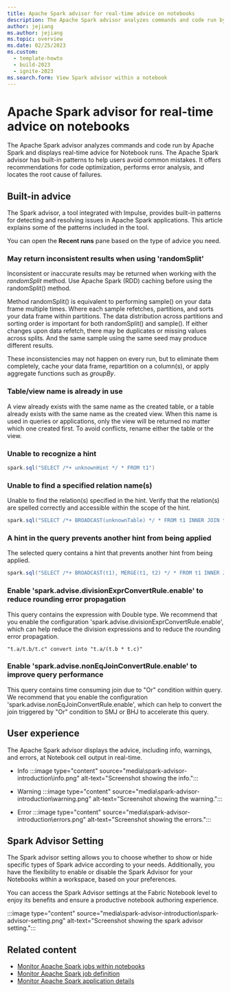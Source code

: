 ```yaml
---
title: Apache Spark advisor for real-time advice on notebooks
description: The Apache Spark advisor analyzes commands and code run by Apache Spark and displays real-time advice for notebook runs.
author: jejiang
ms.author: jejiang
ms.topic: overview
ms.date: 02/25/2023
ms.custom:
  - template-howto
  - build-2023
  - ignite-2023
ms.search.form: View Spark advisor within a notebook
---
```


# Apache Spark advisor for real-time advice on notebooks

The Apache Spark advisor analyzes commands and code run by Apache Spark and displays real-time advice for Notebook runs. The Apache Spark advisor has built-in patterns to help users avoid common mistakes. It offers recommendations for code optimization, performs error analysis, and locates the root cause of failures.

## Built-in advice

The Spark advisor, a tool integrated with Impulse, provides built-in patterns for detecting and resolving issues in Apache Spark applications. This article explains some of the patterns included in the tool.

You can open the **Recent runs** pane based on the type of advice you need.

### May return inconsistent results when using 'randomSplit'

Inconsistent or inaccurate results may be returned when working with the  *randomSplit* method. Use Apache Spark (RDD) caching before using the randomSplit() method.

Method randomSplit() is equivalent to performing sample() on your data frame multiple times.  Where each sample refetches, partitions, and sorts your data frame within partitions. The data distribution across partitions and sorting order is important for both randomSplit() and sample(). If either changes upon data refetch, there may be duplicates or missing values across splits. And the same sample using the same seed may produce different results.

These inconsistencies may not happen on every run, but to eliminate them completely, cache your data frame, repartition on a column(s), or apply aggregate functions such as *groupBy*.

### Table/view name is already in use

A view already exists with the same name as the created table, or a table already exists with the same name as the created view. When this name is used in queries or applications, only the view will be returned no matter which one created first. To avoid conflicts, rename either the table or the view.

### Unable to recognize a hint

```scala
spark.sql("SELECT /*+ unknownHint */ * FROM t1")
```

### Unable to find a specified relation name(s)

Unable to find the relation(s) specified in the hint. Verify that the relation(s) are spelled correctly and accessible within the scope of the hint.

```scala
spark.sql("SELECT /*+ BROADCAST(unknownTable) */ * FROM t1 INNER JOIN t2 ON t1.str = t2.str")
```

### A hint in the query prevents another hint from being applied

The selected query contains a hint that prevents another hint from being applied.

```scala
spark.sql("SELECT /*+ BROADCAST(t1), MERGE(t1, t2) */ * FROM t1 INNER JOIN t2 ON t1.str = t2.str")
```

### Enable 'spark.advise.divisionExprConvertRule.enable' to reduce rounding error propagation

This query contains the expression with Double type. We recommend that you enable the configuration 'spark.advise.divisionExprConvertRule.enable', which can help reduce the division expressions and to reduce the rounding error propagation.

```console
"t.a/t.b/t.c" convert into "t.a/(t.b * t.c)"
````

### Enable 'spark.advise.nonEqJoinConvertRule.enable' to improve query performance

This query contains time consuming join due to "Or" condition within query. We recommend that you enable the configuration 'spark.advise.nonEqJoinConvertRule.enable', which can help to convert the join triggered by "Or" condition to SMJ or BHJ to accelerate this query.

## User experience

The Apache Spark advisor displays the advice, including info, warnings, and errors, at Notebook cell output in real-time.

- Info
    :::image type="content" source="media\spark-advisor-introduction\info.png" alt-text="Screenshot showing the info.":::

- Warning
    :::image type="content" source="media\spark-advisor-introduction\warning.png" alt-text="Screenshot showing the warning.":::

- Error
    :::image type="content" source="media\spark-advisor-introduction\errors.png" alt-text="Screenshot showing the errors.":::

## Spark Advisor Setting

The Spark advisor setting allows you to choose whether to show or hide specific types of Spark advice according to your needs. Additionally, you have the flexibility to enable or disable the Spark Advisor for your Notebooks within a workspace, based on your preferences.

You can access the Spark Advisor settings at the Fabric Notebook level to enjoy its benefits and ensure a productive notebook authoring experience.

:::image type="content" source="media\spark-advisor-introduction\spark-advisor-setting.png" alt-text="Screenshot showing the spark advisor setting.":::

## Related content

- [Monitor Apache Spark jobs within notebooks](spark-monitor-debug.md)
- [Monitor Apache Spark job definition](monitor-spark-job-definitions.md)
- [Monitor Apache Spark application details](spark-detail-monitoring.md)

